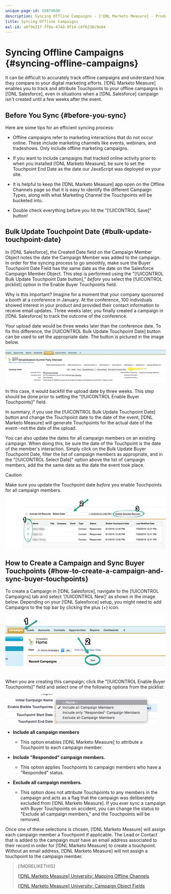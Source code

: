 ```yaml
---
unique-page-id: 18874600
description: Syncing Offline Campaigns - [!DNL Marketo Measure] - Product Documentation
title: Syncing Offline Campaigns
exl-id: a6f9e217-ff6e-474d-9f14-c6f6238c9e84
---
```

# Syncing Offline Campaigns {#syncing-offline-campaigns}

It can be difficult to accurately track offline campaigns and understand how they compare to your digital marketing efforts. [!DNL Marketo Measure] enables you to track and attribute Touchpoints to your offline campaigns in [!DNL Salesforce], even in situations when a [!DNL Salesforce] campaign isn't created until a few weeks after the event.

## Before You Sync {#before-you-sync}

Here are some tips for an efficient syncing process:

* Offline campaigns refer to marketing interactions that do not occur online. These include marketing channels like events, webinars, and tradeshows. Only include offline marketing campaigns.
* If you want to include campaigns that tracked online activity prior to when you installed [!DNL Marketo Measure], be sure to set the Touchpoint End Date as the date our JavaScript was deployed on your site.
* It is helpful to keep the [!DNL Marketo Measure] app open on the Offline Channels page so that it is easy to identify the different Campaign Types, along with what Marketing Channel the Touchpoints will be bucketed into.

* Double check everything before you hit the "[!UICONTROL Save]" button!

## Bulk Update Touchpoint Date {#bulk-update-touchpoint-date}

In [!DNL Salesforce], the Created Date field on the Campaign Member Object notes the date the Campaign Member was added to the campaign. In order for the syncing process to go smoothly, make sure the Buyer Touchpoint Date Field has the same date as the date on the Salesforce Campaign Member Object. This step is performed using the "[!UICONTROL Bulk Update Touchpoint Date button]," _before_ you select the [!UICONTROL picklist] option in the Enable Buyer Touchpoints field.

Why is this important? Imagine for a moment that your company sponsored a booth at a conference in January. At the conference, 100 individuals showed interest in your product and provided their contact information to receive email updates. Three weeks later, you finally created a campaign in [!DNL Salesforce] to track the outcome of the conference.

Your upload date would be three weeks later than the conference date. To fix this difference, the [!UICONTROL Bulk Update Touchpoint Date] button can be used to set the appropriate date. The button is pictured in the image below.

![](assets/1-3.png)

In this case, it would backfill the upload date by three weeks. This step should be done prior to setting the "[!UICONTROL Enable Buyer Touchpoints]" field.

In summary, if you use the [!UICONTROL Bulk Update Touchpoint Date] button and change the Touchpoint date to the date of the event, [!DNL Marketo Measure] will generate Touchpoints for the actual date of the event--not the date of the upload.

You can also update the dates for all campaign members on an existing campaign. When doing this, be sure the date of the Touchpoint is the date of the member's interaction. Simply click on the Bulk Update Buyer Touchpoint Date, filter the list of campaign members as appropriate, and in the "[!UICONTROL Select Date]" option above the list of campaign members, add the the same date as the date the event took place.

>[!CAUTION]
>
>Make sure you update the Touchpoint date _before_ you enable Touchpoints for all campaign members.

![](assets/2-3.png)

## How to Create a Campaign and Sync Buyer Touchpoints {#how-to-create-a-campaign-and-sync-buyer-touchpoints}

To create a Campaign in [!DNL Salesforce], navigate to the [!UICONTROL Campaigns] tab and select '[!UICONTROL New]' as shown in the image below. Depending on your [!DNL Salesforce] setup, you might need to add Campaigns to the top bar by clicking the plus (+) icon.

![](assets/3-3.png)

When you are creating this campaign, click the "[!UICONTROL Enable Buyer Touchpoints]" field and select one of the following options from the picklist:

![](assets/4-3.png)

* **Include all campaign members**
   * This option enables [!DNL Marketo Measure] to attribute a Touchpoint to each campaign member.

* **Include "Responded" campaign members.**
   * This option applies Touchpoints to campaign members who have a "Responded" status.

* **Exclude all campaign members.**
   * This option does not attribute Touchpoints to any members in the campaign and acts as a flag that the campaign was deliberately excluded from [!DNL Marketo Measure]. If you ever sync a campaign with Buyer Touchpoints on accident, you can change the status to "Exclude all campaign members," and the Touchpoints will be removed.

Once one of these selections is chosen, [!DNL Marketo Measure] will assign each campaign member a Touchpoint if applicable. The Lead or Contact that is added to the campaign _must_ have an email address associated to their record in order for [!DNL Marketo Measure] to create a touchpoint. Without an email address, [!DNL Marketo Measure] will not assign a touchpoint to the campaign member.

>[!MORELIKETHIS]
>
>[[!DNL Marketo Measure] University: Mapping Offline Channels](https://universityonline.marketo.com/courses/bizible-fundamentals-channel-management/#/page/5c630eca34d9f0367662b77f)
>
>[[!DNL Marketo Measure] University: Campaign Object Fields](https://universityonline.marketo.com/courses/bizible-fundamentals-channel-management/#/page/5c63007334d9f0367662b758)
